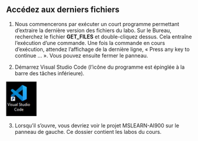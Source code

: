 ## Accédez aux derniers fichiers 

1. Nous commencerons par exécuter un court programme permettant d’extraire la dernière version des fichiers du labo. Sur le Bureau, recherchez le fichier **GET_FILES** et double-cliquez dessus. Cela entraîne l’exécution d’une commande. Une fois la commande en cours d’exécution, attendez l’affichage de la dernière ligne, « Press any key to continue ... ». Vous pouvez ensuite fermer le panneau.

2.  Démarrez Visual Studio Code (l’icône du programme est épinglée à la barre des tâches inférieure). 

![Icône Visual Studio Code](./images/vscode.jpg)

3. Lorsqu’il s’ouvre, vous devriez voir le projet MSLEARN-AI900 sur le panneau de gauche. Ce dossier contient les labos du cours. 